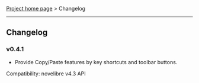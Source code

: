 [Project home page](../) > Changelog

------------------------------------------------------------------------

## Changelog


### v0.4.1

- Provide Copy/Paste features by key shortcuts and toolbar buttons.

Compatibility: novelibre v4.3 API
